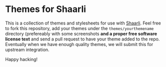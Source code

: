 # Themes for Shaarli
This is a collection of themes and stylesheets for use with [Shaarli](https://github.com/sebsauvage/Shaarli).
Feel free to fork this repository, add your themes under the `themes/yourthemename` directory (prefereably with some screenshots **and a proper free software license text** and send a pull request to have your theme added to the repo.
Eventually when we have enough quality themes, we will submit this for upstream integration.

Happy hacking!